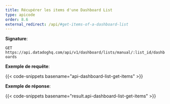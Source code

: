 ```yaml
---
title: Récupérer les items d'une Dashboard List
type: apicode
order: 8.6
external_redirect: /api/#get-items-of-a-dashboard-list
---
```


**Signature**:

`GET https://api.datadoghq.com/api/v1/dashboard/lists/manual/:list_id/dashboards`

**Exemple de requête**:

{{< code-snippets basename="api-dashboard-list-get-items" >}}

**Exemple de réponse**:

{{< code-snippets basename="result.api-dashboard-list-get-items" >}}
